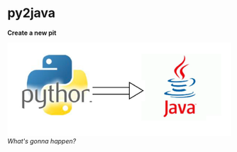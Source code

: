 # py2java
**Create a new pit**


![Image text](https://raw.githubusercontent.com/PaulChenAU/py2java/master/img/py2java.png)
<br/>
*What's gonna happen?*
